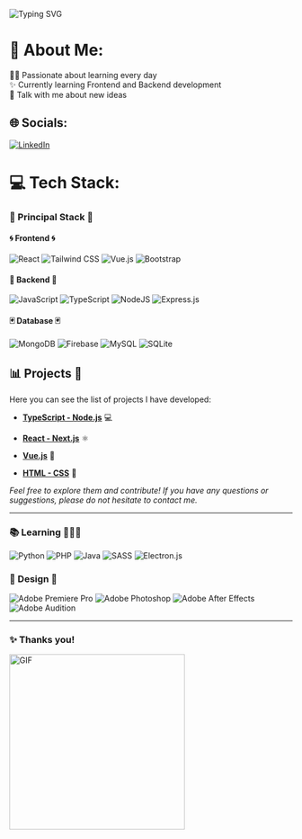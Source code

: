 ![Typing SVG](https://readme-typing-svg.herokuapp.com/?color=02D9F7FF&size=35&center=true&vCenter=true&width=1000&font=Sacramento&lines=👋+Welcome!+👋;I'm+Adan!;Junior+Developer)

# 💫 About Me:

👨‍💻 Passionate about learning every day<br>✨ Currently learning Frontend and Backend development<br>💬 Talk with me about new ideas

## 🌐 Socials:

[![LinkedIn](https://img.shields.io/badge/LinkedIn-%230077B5.svg?logo=linkedin&logoColor=white)](https://es.linkedin.com/in/adan-perez-rodriguez-6b6756256)

# 💻 Tech Stack:

### 🔰 Principal Stack 🔰

#### 🌀 Frontend 🌀

![React](https://img.shields.io/badge/react-%2320232a.svg?style=flat&logo=react&logoColor=%2361DAFB)
![Tailwind CSS](https://img.shields.io/badge/Tailwind_CSS-38B2AC?style=flat&logo=tailwind-css&logoColor=white)
![Vue.js](https://img.shields.io/badge/vuejs-%2335495e.svg?style=flat&logo=vuedotjs&logoColor=%234FC08D)
![Bootstrap](https://img.shields.io/badge/bootstrap-%23563D7C.svg?style=flat&logo=bootstrap&logoColor=white)

#### 🎇 Backend 🎇

![JavaScript](https://img.shields.io/badge/javascript-%23323330.svg?style=flat&logo=javascript&logoColor=%23F7DF1E)
![TypeScript](https://img.shields.io/badge/typescript-%23007ACC.svg?style=flat&logo=typescript&logoColor=white)
![NodeJS](https://img.shields.io/badge/node.js-6DA55F?style=flat&logo=node.js&logoColor=white)
![Express.js](https://img.shields.io/badge/express.js-%23404d59.svg?style=flat&logo=express&logoColor=%2361DAFB)

#### 🃏 Database 🃏

![MongoDB](https://img.shields.io/badge/MongoDB-4EA94B?style=flat&logo=mongodb&logoColor=white)
![Firebase](https://img.shields.io/badge/firebase-%23039BE5.svg?style=flat&logo=firebase)
![MySQL](https://img.shields.io/badge/mysql-%2300f.svg?style=flat&logo=mysql&logoColor=white)
![SQLite](https://img.shields.io/badge/sqlite-%2307405e.svg?style=flat&logo=sqlite&logoColor=white)

## 📊 Projects 🎴

Here you can see the list of projects I have developed:

- [**TypeScript - Node.js**](https://github.com/stars/Adan-Perez/lists/typescript-node-js) 💻

- [**React - Next.js**](https://github.com/stars/Adan-Perez/lists/react) ⚛️

- [**Vue.js**](https://github.com/stars/Adan-Perez/lists/vue-js) 👾

- [**HTML - CSS**](https://github.com/stars/Adan-Perez/lists/html-css) 🎨

_Feel free to explore them and contribute! If you have any questions or suggestions, please do not hesitate to contact me._

---

### 📚 Learning 👨🏻‍💻

![Python](https://img.shields.io/badge/python-3670A0?style=flat&logo=python&logoColor=ffdd54)
![PHP](https://img.shields.io/badge/php-%23777BB4.svg?style=flat&logo=php&logoColor=white)
![Java](https://img.shields.io/badge/Java-ED8B00?style=flat&logo=openjdk&logoColor=white)
![SASS](https://img.shields.io/badge/Sass-CC6699?style=flat&logo=sass&logoColor=white)
![Electron.js](https://img.shields.io/badge/Electron-191970?style=flat&logo=Electron&logoColor=white)

### 💠 Design 💠

![Adobe Premiere Pro](https://img.shields.io/badge/Adobe%20Premiere%20Pro-9999FF.svg?style=flat&logo=Adobe%20Premiere%20Pro&logoColor=white)
![Adobe Photoshop](https://img.shields.io/badge/Adobe%20Photoshop-31A8FF?style=flat&logo=Adobe%20Photoshop&logoColor=white)
![Adobe After Effects](https://img.shields.io/badge/Adobe%20After%20Effects-9999FF.svg?style=flat&logo=Adobe%20After%20Effects&logoColor=white)
![Adobe Audition](https://img.shields.io/badge/Adobe%20Audition-9999FF.svg?style=flat&logo=Adobe%20Audition&logoColor=white)

---

### ✨ Thanks you!

<img src="https://media.tenor.com/YcRLyel0MgcAAAAC/mikey-tokyo-revengers-tokyo-revengers.gif" width="312px" alt="GIF" height="auto" />

<!-- Proudly created with GPRM ( https://gprm.itsvg.in ) -->
